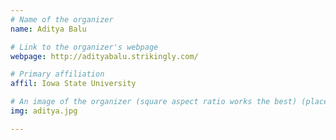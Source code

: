 ```yaml
---
# Name of the organizer
name: Aditya Balu

# Link to the organizer's webpage
webpage: http://adityabalu.strikingly.com/

# Primary affiliation
affil: Iowa State University

# An image of the organizer (square aspect ratio works the best) (place in the `assets/img/organizers` directory)
img: aditya.jpg

---
```

